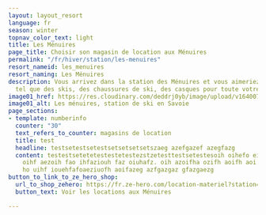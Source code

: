 ```yaml
---
layout: layout_resort
language: fr
season: winter
topnav_color_text: light
title: Les Ménuires
page_title: Choisir son magasin de location aux Ménuires
permalink: "/fr/hiver/station/les-menuires"
resort_nameid: les_menuires
resort_naming: Les Ménuires
description: Vous arrivez dans la station des Ménuires et vous aimeriez louer du matériel
  tel que des skis, des chaussures de ski, des casques pour toute votre famille ?
image01_href: https://res.cloudinary.com/deddrj0yb/image/upload/v1640075420/website/resorts/les%20menuires/yann-allegre-dabLvaCrd1M-unsplash_xdjd2l.jpg
image01_alt: Les ménuires, station de ski en Savoie
page_sections:
- template: numberinfo
  counter: "30"
  text_refers_to_counter: magasins de location
  title: test
  headline: testsetestsetestsetsetsetsetszaeg azefgazef azegfazg
  content: testestsetetetestestetestezstzetesttestsetestesoih oihefo eihfezoifgzo
    oihf aezoih fao ihfaziouh faz oiuhafz. oih azoifha ozifh aoifh aoi oiuh fazeioafihu.
    ho uihf iouehfafoaeziuofh aoifazeg azfgazgaz gfazgaezg
button_to_link_to_ze_hero_shop:
  url_to_shop_zehero: https://fr.ze-hero.com/location-materiel?station=les-menuires&equipmentslug=%2Flocation-ski&rental_quality=0&oldslug=%2Flocation-ski&subslug=%2Flocation-ski-adulte&start-date=30%2F11%2F2021&number_rental_days=1
  button_text: Voir les locations aux Ménuires

---
```

